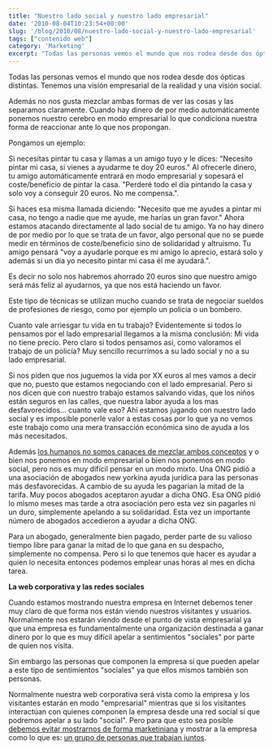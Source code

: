 ```yaml
---
title: "Nuestro lado social y nuestro lado empresarial"
date: '2010-08-04T10:23:54+00:00'
slug: '/blog/2010/08/nuestro-lado-social-y-nuestro-lado-empresarial'
tags: ["contenido web"]
category: 'Marketing'
excerpt: "Todas las personas vemos el mundo que nos rodea desde dos ópticas distintas. Tenemos una visión empresarial de la realidad y una visión social. Además no nos gusta mezclar ambas formas de ver las cos..."
---
```

Todas las personas vemos el mundo que nos rodea desde dos ópticas distintas. Tenemos una visión empresarial de la realidad y una visión social. 

Además no nos gusta mezclar ambas formas de ver las cosas y las separamos claramente. Cuando hay dinero de por medio automáticamente ponemos nuestro cerebro en modo empresarial lo que condiciona nuestra forma de reaccionar ante lo que nos propongan.



Pongamos un ejemplo:



Si necesitas pintar tu casa y llamas a un amigo tuyo y le dices: "Necesito pintar mi casa, si vienes a ayudarme te doy 20 euros." Al ofrecerle dinero, tu amigo automáticamente entrará en modo empresarial y sopesará el coste/beneficio de pintar la casa. "Perderé todo el día pintando la casa y solo voy a conseguir 20 euros. No me compensa.".



Si haces esa misma llamada diciendo: "Necesito que me ayudes a pintar mi casa, no tengo a nadie que me ayude, me harías un gran favor." Ahora estamos atacando directamente al lado social de tu amigo. Ya no hay dinero de por medio por lo que se trata de un favor, algo personal que no se puede medir en términos de coste/beneficio sino de solidaridad y altruismo. Tu amigo pensará "voy a ayudarle porque es mi amigo lo aprecio, estará solo y además si un día yo necesito pintar mi casa él me ayudará.".



Es decir no solo nos habremos ahorrado 20 euros sino que nuestro amigo será más feliz al ayudarnos, ya que nos está haciendo un favor.



Este tipo de técnicas se utilizan mucho cuando se trata de negociar sueldos de profesiones de riesgo, como por ejemplo un policía o un bombero.



Cuanto vale arriesgar tu vida en tu trabajo?  Evidentemente si todos lo pensamos por el lado empresarial llegamos a la misma conclusión: Mi vida no tiene precio.  Pero claro si todos pensamos así, como valoramos el trabajo de un policía?  Muy sencillo recurrimos a su lado social y no a su lado empresarial.



Si nos piden que nos juguemos la vida por XX euros al mes vamos a decir que no, puesto que estamos negociando con el lado empresarial. Pero si nos dicen que con nuestro trabajo estamos salvando vidas, que los niños están seguros en las calles, que nuestra labor ayuda a los mas desfavorecidos... cuanto vale eso?  Ahí estamos jugando con nuestro lado social y es imposible ponerle valor a estas cosas por lo que ya no vemos este trabajo como una mera transacción económica sino de ayuda a los más necesitados.



Además [los humanos no somos capaces de mezclar ambos conceptos](http://www.amazon.com/Predictably-Irrational-Hidden-Forces-Decisions/dp/006135323X) y o bien nos ponemos en modo empresarial o bien nos ponemos en modo social, pero nos es muy difícil pensar en un modo mixto. Una ONG pidió a una asociación de abogados new yorkina ayuda jurídica para las personas más desfavorecidas. A cambio de su ayuda les pagarían la mitad de la tarifa. Muy pocos abogados aceptaron ayudar a dicha ONG.  Esa ONG pidió lo mismo meses mas tarde a otra asociación pero esta vez sin pagarles ni un duro, simplemente apelando a su solidaridad. Esta vez un importante número de abogados accedieron a ayudar a dicha ONG.



Para un abogado, generalmente bien pagado, perder parte de su valioso tiempo libre para ganar la mitad de lo que gana en su despacho, simplemente no compensa. Pero si lo que tenemos que hacer es ayudar a quien lo necesita entonces podemos emplear unas horas al mes en dicha tarea.



**La web corporativa y las redes sociales**



Cuando estamos mostrando nuestra empresa en Internet debemos tener muy claro de que forma nos están viendo nuestros visitantes y usuarios. Normalmente nos estarán viendo desde el punto de vista empresarial ya que una empresa es fundamentalmente una organización destinada a ganar dinero por lo que es muy difícil apelar a sentimientos "sociales" por parte de quien nos visita.



Sin embargo las personas que componen la empresa sí que pueden apelar a este tipo de sentimientos "sociales" ya que ellos mismos también son personas.



Normalmente nuestra web corporativa será vista como la empresa y los visitantes estarán en modo "empresarial" mientras que si los visitantes interactúan con quienes componen la empresa desde una red social sí que podremos apelar a su lado "social". Pero para que esto sea posible [debemos evitar mostrarnos de forma marketiniana](http://static.squarespace.com/static/5303797ae4b0c6ad9e43f072/5303ce80e4b0400995a883d6/5303cf33e4b0400995a88af0/1392758579464/tu-empresa-no-necesita-un-community-manager?format=original) y mostrar a la empresa como lo que es: [un grupo de personas que trabajan juntos](http://static.squarespace.com/static/5303797ae4b0c6ad9e43f072/5303ce80e4b0400995a883d6/5303cf36e4b0400995a88b13/1392758582269/la-correcta-presencia-de-las-empresas-en-las?format=original).



